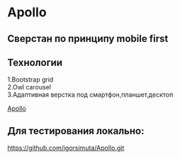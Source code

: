 # Apollo
## Сверстан по принципу mobile first

## Технологии 
1.Bootstrap grid  
2.Owl carousel  
3.Адаптивная верстка под смартфон,планшет,десктоп

[Apollo](https://igorsimuta.github.io/Apollo/)

## Для тестирования локально:
https://github.com/igorsimuta/Apollo.git
